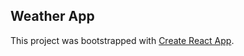 ## Weather App 


This project was bootstrapped with [Create React App](https://github.com/facebook/create-react-app).